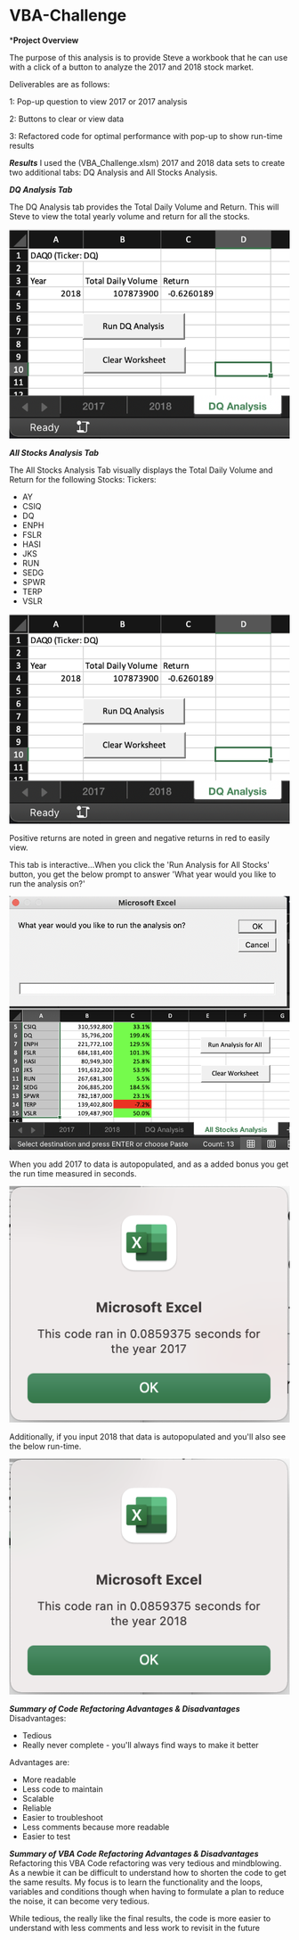 
# VBA-Challenge
***Project Overview**

The purpose of this analysis is to provide Steve a workbook that he can use with a click of a button to analyze the 2017 and 2018 stock market.

Deliverables are as follows:

1: Pop-up question to view 2017 or 2017 analysis

2: Buttons to clear or view data

3: Refactored code for optimal performance with pop-up to show run-time results

***Results***
I used the (VBA_Challenge.xlsm) 2017 and 2018 data sets to create two additional tabs: DQ Analysis and All Stocks Analysis.

***DQ Analysis Tab***

The DQ Analysis tab provides the Total Daily Volume and Return.  This will Steve to view the total yearly volume and return for all the stocks.

![This is an image](https://github.com/MSULioness/final_vba_challenge/blob/f54d710f600fc57561dcd8a0efa8d974474a5b11/Resources/DQ%20Analysis.png)

***All Stocks Analysis Tab***

The All Stocks Analysis Tab visually displays the Total Daily Volume and Return for the following Stocks:
Tickers:
- AY
- CSIQ
- DQ
- ENPH
- FSLR
- HASI
- JKS
- RUN
- SEDG
- SPWR
- TERP
- VSLR 

![This is an image](https://github.com/MSULioness/final_vba_challenge/blob/f54d710f600fc57561dcd8a0efa8d974474a5b11/Resources/DQ%20Analysis.png)

Positive returns are noted in green and negative returns in red to easily view.  

This tab is interactive...When you click the 'Run Analysis for All Stocks' button, you get the below prompt to answer 'What year would you like to run the analysis on?'

![This is an image](https://github.com/MSULioness/final_vba_challenge/blob/f54d710f600fc57561dcd8a0efa8d974474a5b11/Resources/Prompted%20Question.png)

When you add 2017 to data is autopopulated, and as a added bonus you get the run time measured in seconds.

![This is an image](https://github.com/MSULioness/final_vba_challenge/blob/f54d710f600fc57561dcd8a0efa8d974474a5b11/Resources/VBA_Challenge_2017.png)

Additionally, if you input 2018 that data is autopopulated and you'll also see the below run-time.

![This is an image](https://github.com/MSULioness/final_vba_challenge/blob/f54d710f600fc57561dcd8a0efa8d974474a5b11/Resources/VBA_Challenge_2018.png)

***Summary of Code Refactoring Advantages & Disadvantages***
Disadvantages:
- Tedious
- Really never complete - you'll always find ways to make it better


Advantages are:
- More readable
- Less code to maintain
- Scalable
- Reliable
- Easier to troubleshoot
- Less comments because more readable
- Easier to test

***Summary of VBA Code Refactoring Advantages & Disadvantages*** 
Refactoring this VBA Code refactoring was very tedious and mindblowing. As a newbie it can be difficult to understand how to shorten the code to get the same results. My focus is to learn the functionality and the loops, variables and conditions though when having to formulate a plan to reduce the noise, it can become very tedious. 

While tedious, the really like the final results, the code is more easier to understand with less comments and less work to revisit in the future

